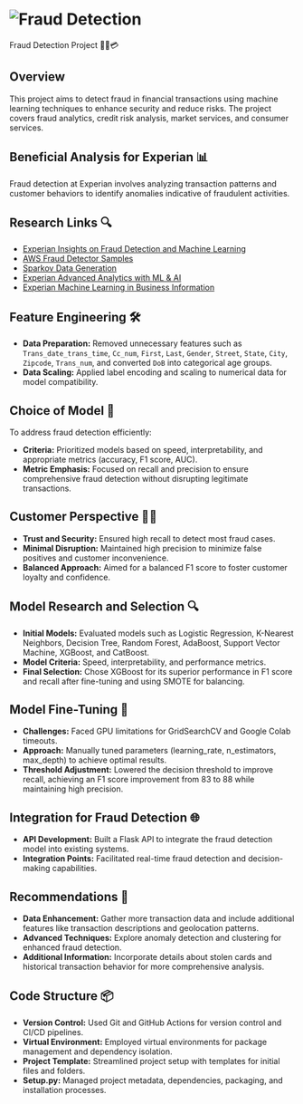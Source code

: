  # ![Fraud Detection]([https://i.pinimg.com/564x/de/9c/f3/de9cf3532a1811d8818c59cd67fd6a63.jpg](https://i.pinimg.com/564x/b7/8a/58/b78a586554f8319fd9f231cea146261c.jpg)) 

Fraud Detection Project 🕵️‍♂️💳

## Overview
This project aims to detect fraud in financial transactions using machine learning techniques to enhance security and reduce risks. The project covers fraud analytics, credit risk analysis, market services, and consumer services.

## Beneficial Analysis for Experian 📊
Fraud detection at Experian involves analyzing transaction patterns and customer behaviors to identify anomalies indicative of fraudulent activities.

## Research Links 🔍
- [Experian Insights on Fraud Detection and Machine Learning](https://www.experian.com/blogs/insights/fraud-detection-and-machine-learning/)
- [AWS Fraud Detector Samples](https://github.com/aws-samples/aws-fraud-detector-samples)
- [Sparkov Data Generation](https://github.com/namebrandon/Sparkov_Data_Generation)
- [Experian Advanced Analytics with ML & AI](https://www.experian.com/business/solutions/advanced-analytics/machine-learning-ai-analytics)
- [Experian Machine Learning in Business Information](https://www.experian.com/business-information/landing/machine-learning)

## Feature Engineering 🛠️
- **Data Preparation:** Removed unnecessary features such as `Trans_date_trans_time`, `Cc_num`, `First`, `Last`, `Gender`, `Street`, `State`, `City`, `Zipcode`, `Trans_num`, and converted `DoB` into categorical age groups.
- **Data Scaling:** Applied label encoding and scaling to numerical data for model compatibility.

## Choice of Model 🤖
To address fraud detection efficiently:
- **Criteria:** Prioritized models based on speed, interpretability, and appropriate metrics (accuracy, F1 score, AUC).
- **Metric Emphasis:** Focused on recall and precision to ensure comprehensive fraud detection without disrupting legitimate transactions.

## Customer Perspective 🧑‍💼
- **Trust and Security:** Ensured high recall to detect most fraud cases.
- **Minimal Disruption:** Maintained high precision to minimize false positives and customer inconvenience.
- **Balanced Approach:** Aimed for a balanced F1 score to foster customer loyalty and confidence.

## Model Research and Selection 🔍
- **Initial Models:** Evaluated models such as Logistic Regression, K-Nearest Neighbors, Decision Tree, Random Forest, AdaBoost, Support Vector Machine, XGBoost, and CatBoost.
- **Model Criteria:** Speed, interpretability, and performance metrics.
- **Final Selection:** Chose XGBoost for its superior performance in F1 score and recall after fine-tuning and using SMOTE for balancing.

## Model Fine-Tuning 🔧
- **Challenges:** Faced GPU limitations for GridSearchCV and Google Colab timeouts.
- **Approach:** Manually tuned parameters (learning_rate, n_estimators, max_depth) to achieve optimal results.
- **Threshold Adjustment:** Lowered the decision threshold to improve recall, achieving an F1 score improvement from 83 to 88 while maintaining high precision.

## Integration for Fraud Detection 🌐
- **API Development:** Built a Flask API to integrate the fraud detection model into existing systems.
- **Integration Points:** Facilitated real-time fraud detection and decision-making capabilities.

## Recommendations 🌟
- **Data Enhancement:** Gather more transaction data and include additional features like transaction descriptions and geolocation patterns.
- **Advanced Techniques:** Explore anomaly detection and clustering for enhanced fraud detection.
- **Additional Information:** Incorporate details about stolen cards and historical transaction behavior for more comprehensive analysis.

## Code Structure 📦
- **Version Control:** Used Git and GitHub Actions for version control and CI/CD pipelines.
- **Virtual Environment:** Employed virtual environments for package management and dependency isolation.
- **Project Template:** Streamlined project setup with templates for initial files and folders.
- **Setup.py:** Managed project metadata, dependencies, packaging, and installation processes.
